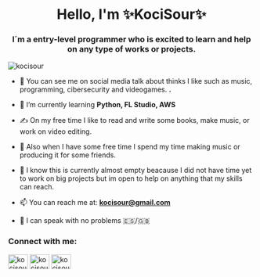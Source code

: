 <h1 align="center">Hello, I'm ✨KociSour✨</h1>
<h3 align="center">I´m a entry-level programmer who is excited to learn and help on any type of works or projects.</h3>

<p align="left"> <img src="https://komarev.com/ghpvc/?username=kocisour&label=Profile%20views&color=0e75b6&style=flat" alt="kocisour" /> </p>

- 🎵 You can see me on social media talk about thinks I like such as music, programming, cibersecurity and videogames. **.**

- 🌱 I’m currently learning **Python, FL Studio, AWS**

- ✍️ On my free time I like to read and write some books, make music, or work on video editing.

- 🤝 Also when I have some free time I spend my time making music or producing it for some friends.

- 💬 I know this is currently almost empty beacause I did not have time yet to work on big projects but im open to help on anything that my skills can reach.

- 📫 You can reach me at: **kocisour@gmail.com**

- 📱 I can speak with no problems 🇪🇸/🇬🇧

<h3 align="left">Connect with me:</h3>
<p align="left">
<a href="https://twitter.com/kocisour" target="blank"><img align="center" src="https://raw.githubusercontent.com/rahuldkjain/github-profile-readme-generator/master/src/images/icons/Social/twitter.svg" alt="kocisour" height="30" width="40" /></a>
<a href="https://instagram.com/kocisour" target="blank"><img align="center" src="https://raw.githubusercontent.com/rahuldkjain/github-profile-readme-generator/master/src/images/icons/Social/instagram.svg" alt="kocisour" height="30" width="40" /></a>
<a href="https://www.youtube.com/c/kocisour" target="blank"><img align="center" src="https://raw.githubusercontent.com/rahuldkjain/github-profile-readme-generator/master/src/images/icons/Social/youtube.svg" alt="kocisour" height="30" width="40" /></a>
</p>

